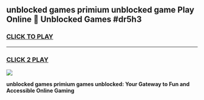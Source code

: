 
## unblocked games primium unblocked game Play Online 👋 Unblocked Games #dr5h3
<h3>
<a href="https://premium.freeplayer.one?title=unblocked_games_primium&ref=21F">CLICK TO PLAY</a></h3>
<hr>

<h3>
<a href="https://premium.freeplayer.one?title=unblocked_games_primium&ref=21F">CLICK 2 PLAY</a>
  
</h3>

<a href="https://premium.freeplayer.one?title=unblocked_games_primium&ref=21F/"><img src="https://clearcache.store/games.png"></a>


**unblocked games primium games unblocked: Your Gateway to Fun and Accessible Online Gaming**
